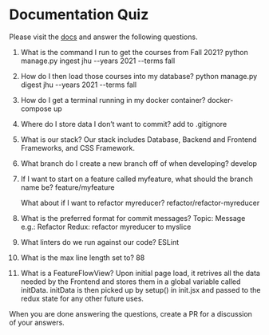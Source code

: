 # Documentation Quiz

Please visit the [docs](https://semesterly-v2.readthedocs.io/en/latest/index.html) and
answer the following questions.

1. What is the command I run to get the courses from Fall 2021?
   python manage.py ingest jhu --years 2021 --terms fall

2. How do I then load those courses into my database?
   python manage.py digest jhu --years 2021 --terms fall

3. How do I get a terminal running in my docker container?
   docker-compose up

4. Where do I store data I don’t want to commit?
   add to .gitignore

5. What is our stack?
   Our stack includes Database, Backend and Frontend Frameworks, and CSS Framework. 

6. What branch do I create a new branch off of when developing?
   develop

7. If I want to start on a feature called myfeature, what should the branch name be?
   feature/myfeature

   What about if I want to refactor myreducer?
      refactor/refactor-myreducer

8. What is the preferred format for commit messages?
   Topic: Message
   e.g.: 
      Refactor Redux: refactor myreducer to myslice

9. What linters do we run against our code?
   ESLint

10. What is the max line length set to?
   88

11. What is a FeatureFlowView?
   Upon initial page load, it retrives all the data needed by the Frontend and stores them in a global variable called initData. 
   initData is then picked up by setup() in init.jsx and passed to the redux state for any other future uses. 


When you are done answering the questions, create a PR for a discussion of your answers.
